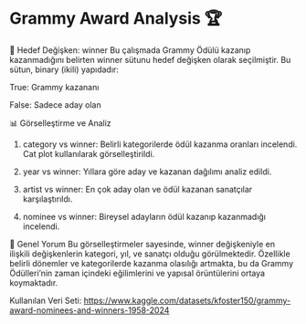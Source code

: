 # Grammy Award Analysis 🏆

🎯 Hedef Değişken: winner
Bu çalışmada Grammy Ödülü kazanıp kazanmadığını belirten winner sütunu hedef değişken olarak seçilmiştir. Bu sütun, binary (ikili) yapıdadır:

True: Grammy kazananı

False: Sadece aday olan

📊 Görselleştirme ve Analiz
1. category vs winner:
Belirli kategorilerde ödül kazanma oranları incelendi. Cat plot kullanılarak görselleştirildi.

2. year vs winner:
Yıllara göre aday ve kazanan dağılımı analiz edildi. 

3. artist vs winner:
En çok aday olan ve ödül kazanan sanatçılar karşılaştırıldı.

4. nominee vs winner:
Bireysel adayların ödül kazanıp kazanmadığı incelendi. 

🧠 Genel Yorum
Bu görselleştirmeler sayesinde, winner değişkeniyle en ilişkili değişkenlerin kategori, yıl, ve sanatçı olduğu görülmektedir. Özellikle belirli dönemler ve kategorilerde kazanma olasılığı artmakta, bu da Grammy Ödülleri’nin zaman içindeki eğilimlerini ve yapısal örüntülerini ortaya koymaktadır.

Kullanılan Veri Seti: https://www.kaggle.com/datasets/kfoster150/grammy-award-nominees-and-winners-1958-2024
